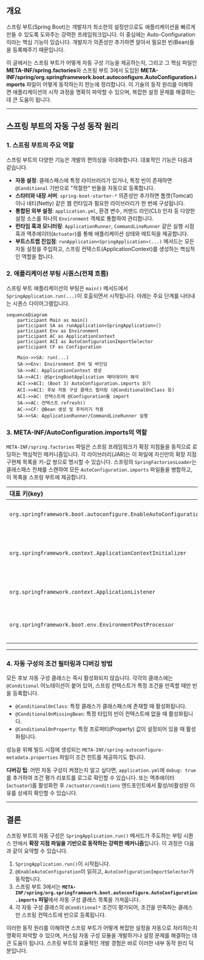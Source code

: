 ## 개요

스프링 부트(Spring Boot)는 개발자가 최소한의 설정만으로도 애플리케이션을 빠르게 만들 수 있도록 도와주는 강력한 프레임워크입니다. 이 중심에는 Auto-Configuration이라는 핵심 기능이 있습니다. 개발자가 의존성만 추가하면 알아서 필요한 빈(Bean)들을 등록해주기 때문입니다.

이 글에서는 스프링 부트가 어떻게 자동 구성 기능을 제공하는지, 그리고 그 핵심 파일인 **META-INF/spring.factories**와 스프링 부트 3에서 도입된 **META-INF/spring/org.springframework.boot.autoconfigure.AutoConfiguration.imports** 파일이 어떻게 동작하는지 한눈에 정리합니다. 이 기술의 동작 원리를 이해하면 애플리케이션의 시작 과정을 명확히 파악할 수 있으며, 복잡한 설정 문제를 해결하는 데 큰 도움이 됩니다.

-----

## 스프링 부트의 자동 구성 동작 원리

### 1\. 스프링 부트의 주요 역할

스프링 부트의 다양한 기능은 개발의 편의성을 극대화합니다. 대표적인 기능은 다음과 같습니다.

  * **자동 설정**: 클래스패스에 특정 라이브러리가 있거나, 특정 빈이 존재하면 `@Conditional` 기반으로 "적절한" 빈들을 자동으로 등록합니다.
  * **스타터와 내장 서버**: `spring-boot-starter-*` 의존성만 추가하면 톰캣(Tomcat)이나 네티(Netty) 같은 웹 런타임과 필요한 라이브러리가 한 번에 구성됩니다.
  * **통합된 외부 설정**: `application.yml`, 환경 변수, 커맨드 라인(CLI) 인자 등 다양한 설정 소스를 하나의 `Environment` 객체로 통합하여 관리합니다.
  * **런타임 훅과 모니터링**: `ApplicationRunner`, `CommandLineRunner` 같은 실행 시점 훅과 액추에이터(`Actuator`)를 통해 애플리케이션 상태와 메트릭을 제공합니다.
  * **부트스트랩 진입점**: `runApplication<SpringApplication>(...)` 메서드는 모든 자동 설정을 주입하고, 스프링 컨텍스트(ApplicationContext)를 생성하는 핵심적인 역할을 합니다.

### 2\. 애플리케이션 부팅 시퀀스(전체 흐름)

스프링 부트 애플리케이션의 부팅은 `main()` 메서드에서 `SpringApplication.run(...)`이 호출되면서 시작됩니다.  아래는 주요 단계를 나타내는 시퀀스 다이어그램입니다.

```mermaid
sequenceDiagram
    participant Main as main()
    participant SA as runApplication<SpringApplication>()
    participant Env as Environment
    participant AC as ApplicationContext
    participant ACI as AutoConfigurationImportSelector
    participant CF as Configuration
    
    Main->>SA: run(...)
    SA->>Env: Environment 준비 및 바인딩
    SA->>AC: ApplicationContext 생성
    SA->>ACI: @SpringBootApplication 메타데이터 해석
    ACI->>ACI: (Boot 3) AutoConfiguration.imports 읽기
    ACI->>ACI: 후보 자동 구성 클래스 필터링 (@ConditionalOnClass 등)
    ACI->>AC: 컨텍스트에 @Configuration들 import
    SA->>AC: 컨텍스트 refresh()
    AC->>CF: @Bean 생성 및 후처리기 적용
    SA->>SA: ApplicationRunner/CommandLineRunner 실행
```

### 3\. META-INF/AutoConfiguration.imports의 역할

`META-INF/spring.factories` 파일은 스프링 프레임워크가 확장 지점들을 동적으로 로딩하는 핵심적인 메커니즘입니다. 각 라이브러리(JAR)는 이 파일에 자신만의 확장 지점 구현체 목록을 키-값 쌍으로 명시할 수 있습니다. 스프링의 `SpringFactoriesLoader`는 클래스패스 전체를 스캔하여 모든 `AutoConfiguration.imports` 파일들을 병합하고, 이 목록을 스프링 부트에 제공합니다.

| 대표 키(key) | 용도(주요 예시) |
| :--- | :--- |
| `org.springframework.boot.autoconfigure.EnableAutoConfiguration` | 설정 자동등록 켜는 Annotation입니다. |
| `org.springframework.context.ApplicationContextInitializer` | 컨텍스트 생성 직후, 리프레시(refresh) 이전에 실행되는 초기화기입니다. |
| `org.springframework.context.ApplicationListener` | 환경 준비 단계 등 초기 이벤트 리스너를 등록합니다. |
| `org.springframework.boot.env.EnvironmentPostProcessor` | `application.yml` 등 외부 설정을 읽은 직후에 환경 변수를 가공합니다. |


-----

### 4\. 자동 구성의 조건 필터링과 디버깅 방법

모든 후보 자동 구성 클래스는 즉시 활성화되지 않습니다. 각각의 클래스에는 `@Conditional` 어노테이션이 붙어 있어, 스프링 컨텍스트가 특정 조건을 만족할 때만 빈을 등록합니다.

  * `@ConditionalOnClass`: 특정 클래스가 클래스패스에 존재할 때 활성화됩니다.
  * `@ConditionalOnMissingBean`: 특정 타입의 빈이 컨텍스트에 없을 때 활성화됩니다.
  * `@ConditionalOnProperty`: 특정 프로퍼티(Property) 값이 설정되어 있을 때 활성화됩니다.

성능을 위해 빌드 시점에 생성되는 `META-INF/spring-autoconfigure-metadata.properties` 파일이 조건 힌트를 제공하기도 합니다.

**디버깅 팁**: 어떤 자동 구성이 켜졌는지 알고 싶다면, `application.yml`에 `debug: true`를 추가하여 조건 평가 리포트를 로그로 확인할 수 있습니다. 또는 액추에이터(`actuator`)를 활성화한 후 `/actuator/conditions` 엔드포인트에서 활성/비활성된 이유를 상세히 확인할 수 있습니다.

-----

## 결론

스프링 부트의 자동 구성은 `SpringApplication.run()` 메서드가 주도하는 부팅 시퀀스 안에서 **확장 지점 파일을 기반으로 동작하는 강력한 메커니즘**입니다. 이 과정은 다음과 같이 요약할 수 있습니다.

1.  `SpringApplication.run()`이 시작됩니다.
2.  `@EnableAutoConfiguration`이 읽히고, `AutoConfigurationImportSelector`가 동작합니다.
3.  스프링 부트 3에서는 **`META-INF/spring/org.springframework.boot.autoconfigure.AutoConfiguration.imports` 파일**에서 자동 구성 클래스 목록을 가져옵니다.
4.  각 자동 구성 클래스의 `@Conditional*` 조건이 평가되어, 조건을 만족하는 클래스만 스프링 컨텍스트에 빈으로 등록됩니다.

이러한 동작 원리를 이해하면 스프링 부트가 어떻게 복잡한 설정을 자동으로 처리하는지 명확히 파악할 수 있으며, 커스텀 자동 구성 모듈을 개발하거나 설정 문제를 해결하는 데 큰 도움이 됩니다. 스프링 부트의 효율적인 개발 경험은 바로 이러한 내부 동작 원리 덕분입니다.

